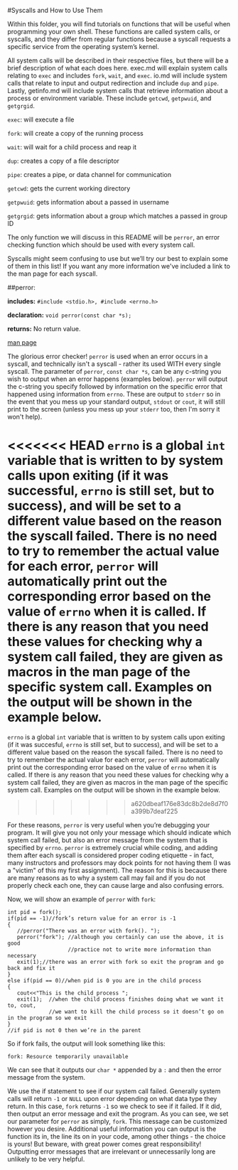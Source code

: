 #Syscalls and How to Use Them

Within this folder, you will find tutorials on functions that will be useful when programming your own shell.  These functions are called system calls, or syscalls, and they differ from regular functions because a syscall requests a specific service from the operating system’s kernel.

All system calls will be described in their respective files, but there will be a brief description of what each does here. exec.md will explain system calls relating to `exec` and includes `fork`, `wait`, and `exec`. io.md will include system calls that relate to input and output redirection and include `dup` and `pipe`. Lastly, getinfo.md will include system calls that retrieve information about a process or environment variable. These include `getcwd`, `getpwuid`, and `getgrgid`.

`exec`: will execute a file

`fork`: will create a copy of the running process

`wait`: will wait for a child process and reap it

`dup`: creates a copy of a file descriptor

`pipe`: creates a pipe, or data channel for communication

`getcwd`: gets the current working directory

`getpwuid`: gets information about a passed in username

`getgrgid`: gets information about a group which matches a passed in group ID

The only function we will discuss in this README will be `perror`, an error checking function which should be used with every system call.

Syscalls might seem confusing to use but we’ll try our best to explain some of them in this list! If you want any more information we've included a link to the man page for each syscall.

##perror:

**includes:** `#include <stdio.h>, #include <errno.h>`

**declaration:** `void perror(const char *s);`

**returns:** No return value.

[man page](http://linux.die.net/man/3/perror)

The glorious error checker! `perror` is used when an error occurs in a syscall, and technically isn't a syscall - rather its used WITH every single syscall. The parameter of `perror`, `const char *s`, can be any c-string you wish to output when an error happens (examples below). `perror` will output the c-string you specify followed by information on the specific error that happened using information from `errno`. These are output to `stderr` so in the event that you mess up your standard output, `stdout` or `cout`, it will still print to the screen (unless you mess up your `stderr` too, then I'm sorry it won't help).

<<<<<<< HEAD
`errno` is a global `int` variable that is written to by system calls upon exiting (if it was successful, `errno` is still set, but to success), and will be set to a different value based on the reason the syscall failed. There is no need to try to remember the actual value for each error, `perror` will automatically print out the corresponding error based on the value of `errno` when it is called. If there is any reason that you need these values for checking why a system call failed, they are given as macros in the man page of the specific system call. Examples on the output will be shown in the example below.
=======
`errno` is a global `int` variable that is written to by system calls upon exiting (if it was succesful, `errno` is still set, but to success), and will be set to a different value based on the reason the syscall failed. There is no need to try to remember the actual value for each error, `perror` will automatically print out the corresponding error based on the value of `errno` when it is called. If there is any reason that you need these values for checking why a system call failed, they are given as macros in the man page of the specific system call. Examples on the output will be shown in the example below.
>>>>>>> a620dbeaf176e83dc8b2de8d7f0a399b7deaf225

For these reasons, `perror` is very useful when you’re debugging your program. It will give you not only your message which should indicate which system call failed, but also an error message from the system that is specified by `errno`. `perror` is extremely crucial while coding, and adding them after each syscall is considered proper coding etiquette - in fact, many instructors and professors may dock points for not having them (I was a "victim" of this my first assignment). The reason for this is because there are many reasons as to why a system call may fail and if you do not properly check each one, they can cause large and also confusing errors.

Now, we will show an example of `perror` with `fork`:
```
int pid = fork();
if(pid == -1)//fork’s return value for an error is -1
{
   //perror("There was an error with fork(). ");
   perror("fork"); //although you certainly can use the above, it is good
                   //practice not to write more information than necessary
   exit(1);//there was an error with fork so exit the program and go back and fix it
}
else if(pid == 0)//when pid is 0 you are in the child process
{
   cout<<"This is the child process ";
   exit(1);  //when the child process finishes doing what we want it to, cout, 
             //we want to kill the child process so it doesn’t go on in the program so we exit
}
//if pid is not 0 then we’re in the parent
```

So if fork fails, the output will look something like this:

`fork: Resource temporarily unavailable`

We can see that it outputs our `char *` appended by a `:` and then the error message from the system.

We use the if statement to see if our system call failed. Generally system calls will return `-1` or `NULL` upon error depending on what data type they return. In this case, `fork` returns `-1` so we check to see if it failed. If it did, then output an error message and exit the program. As you can see, we set our parameter for `perror` as simply, `fork`. This message can be customized however you desire. Additional useful information you can output is the function its in, the line its on in your code, among other things - the choice is yours! But beware, with great power comes great responsibility! Outputting error messages that are irrelevant or unnecessarily long are unlikely to be very helpful.

